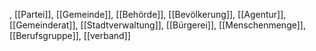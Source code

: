 , [[Partei]], [[Gemeinde]], [[Behörde]], [[Bevölkerung]], [[Agentur]], [[Gemeinderat]], [[Stadtverwaltung]], [[Bürgerei]], [[Menschenmenge]], [[Berufsgruppe]], [[verband]]